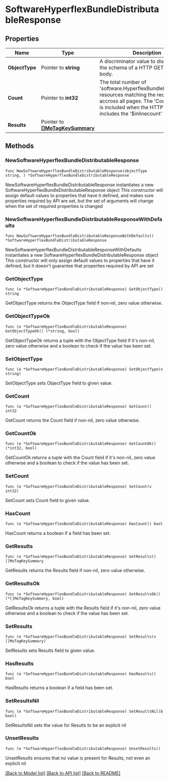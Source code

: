 # SoftwareHyperflexBundleDistributableResponse

## Properties

Name | Type | Description | Notes
------------ | ------------- | ------------- | -------------
**ObjectType** | Pointer to **string** | A discriminator value to disambiguate the schema of a HTTP GET response body. | 
**Count** | Pointer to **int32** | The total number of &#39;software.HyperflexBundleDistributable&#39; resources matching the request, accross all pages. The &#39;Count&#39; attribute is included when the HTTP GET request includes the &#39;$inlinecount&#39; parameter. | [optional] 
**Results** | Pointer to [**[]MoTagKeySummary**](MoTagKeySummary.md) |  | [optional] 

## Methods

### NewSoftwareHyperflexBundleDistributableResponse

`func NewSoftwareHyperflexBundleDistributableResponse(objectType string, ) *SoftwareHyperflexBundleDistributableResponse`

NewSoftwareHyperflexBundleDistributableResponse instantiates a new SoftwareHyperflexBundleDistributableResponse object
This constructor will assign default values to properties that have it defined,
and makes sure properties required by API are set, but the set of arguments
will change when the set of required properties is changed

### NewSoftwareHyperflexBundleDistributableResponseWithDefaults

`func NewSoftwareHyperflexBundleDistributableResponseWithDefaults() *SoftwareHyperflexBundleDistributableResponse`

NewSoftwareHyperflexBundleDistributableResponseWithDefaults instantiates a new SoftwareHyperflexBundleDistributableResponse object
This constructor will only assign default values to properties that have it defined,
but it doesn't guarantee that properties required by API are set

### GetObjectType

`func (o *SoftwareHyperflexBundleDistributableResponse) GetObjectType() string`

GetObjectType returns the ObjectType field if non-nil, zero value otherwise.

### GetObjectTypeOk

`func (o *SoftwareHyperflexBundleDistributableResponse) GetObjectTypeOk() (*string, bool)`

GetObjectTypeOk returns a tuple with the ObjectType field if it's non-nil, zero value otherwise
and a boolean to check if the value has been set.

### SetObjectType

`func (o *SoftwareHyperflexBundleDistributableResponse) SetObjectType(v string)`

SetObjectType sets ObjectType field to given value.


### GetCount

`func (o *SoftwareHyperflexBundleDistributableResponse) GetCount() int32`

GetCount returns the Count field if non-nil, zero value otherwise.

### GetCountOk

`func (o *SoftwareHyperflexBundleDistributableResponse) GetCountOk() (*int32, bool)`

GetCountOk returns a tuple with the Count field if it's non-nil, zero value otherwise
and a boolean to check if the value has been set.

### SetCount

`func (o *SoftwareHyperflexBundleDistributableResponse) SetCount(v int32)`

SetCount sets Count field to given value.

### HasCount

`func (o *SoftwareHyperflexBundleDistributableResponse) HasCount() bool`

HasCount returns a boolean if a field has been set.

### GetResults

`func (o *SoftwareHyperflexBundleDistributableResponse) GetResults() []MoTagKeySummary`

GetResults returns the Results field if non-nil, zero value otherwise.

### GetResultsOk

`func (o *SoftwareHyperflexBundleDistributableResponse) GetResultsOk() (*[]MoTagKeySummary, bool)`

GetResultsOk returns a tuple with the Results field if it's non-nil, zero value otherwise
and a boolean to check if the value has been set.

### SetResults

`func (o *SoftwareHyperflexBundleDistributableResponse) SetResults(v []MoTagKeySummary)`

SetResults sets Results field to given value.

### HasResults

`func (o *SoftwareHyperflexBundleDistributableResponse) HasResults() bool`

HasResults returns a boolean if a field has been set.

### SetResultsNil

`func (o *SoftwareHyperflexBundleDistributableResponse) SetResultsNil(b bool)`

 SetResultsNil sets the value for Results to be an explicit nil

### UnsetResults
`func (o *SoftwareHyperflexBundleDistributableResponse) UnsetResults()`

UnsetResults ensures that no value is present for Results, not even an explicit nil

[[Back to Model list]](../README.md#documentation-for-models) [[Back to API list]](../README.md#documentation-for-api-endpoints) [[Back to README]](../README.md)



